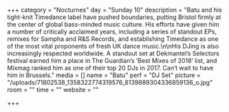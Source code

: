 +++
category = "Nocturnes"
day = "Sunday 10"
description = "Batu and his tight-knit Timedance label have pushed boundaries, putting Bristol firmly at the center of global bass-minded music culture. His efforts have given him a number of critically acclaimed years, including a series of standout EPs, remixes for Sampha and R&S Records, and establishing Timedance as one of the most vital proponents of fresh UK dance music.\n\nHis DJing is also increasingly respected worldwide. A standout set at Dekmantel’s Selectors festival earned him a place in The Guardian’s ‘Best Mixes of 2018’ list, and Mixmag ranked him as one of their top 20 DJs in 2017. Can’t wait to have him in Brussels."
media = []
name = "Batu"
perf = "DJ Set"
picture = "/uploads/71802538_1358322774319576_8139889304336859136_o.jpg"
room = ""
time = ""
website = ""

+++
